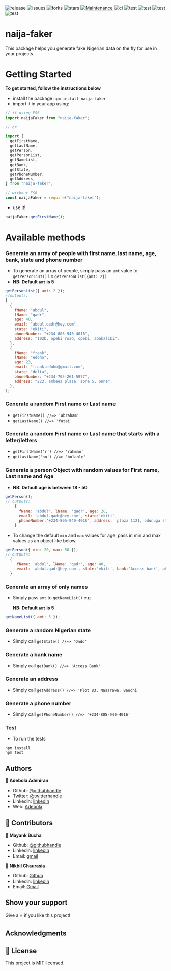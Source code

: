 ![release](https://badge.fury.io/js/naija-faker.svg) ![issues](https://img.shields.io/github/issues/onedebos/naija-faker) ![forks](https://img.shields.io/github/forks/onedebos/naija-faker) ![stars](https://img.shields.io/github/stars/onedebos/naija-faker?&color=brightgreen) [![Maintenance](https://img.shields.io/badge/Maintained%3F-yes-green.svg)](https://GitHub.com/onedebos/naija-faker) ![ci](https://travis-ci.com/onedebos/naija-faker.svg?branch=master)
![test](/badges/badge-functions.svg) ![test](/badges/badge-statements.svg) ![test](/badges/badge-branches.svg) ![test](/badges/badge-lines.svg)

# naija-faker

This package helps you generate fake Nigerian data on the fly for use in your projects.

# Getting Started

**To get started, follow the instructions below**

- install the package `npm install naija-faker`
- import it in your app using:

```js
// if using ES6
import naijaFaker from "naija-faker";

// or

import {
  getFirstName,
  getLastName,
  getPerson,
  getPersonList,
  getNameList,
  getBank,
  getState,
  getPhoneNumber,
  getAddress,
} from "naija-faker";

// without ES6
const naijaFaker = require("naija-faker");
```

- use it!

```js
naijaFaker.getFirstName();
```

# Available methods

### Generate an array of people with first name, last name, age, bank, state and phone number

- To generate an array of people, simply pass an `amt` value to `getPersonList()` i.e `getPersonList({amt: 2})`
- **NB: Default `amt` is 5**

```js
getPersonList({ amt: 2 });
//outputs:
[
  {
    fName: "abdul",
    lName: "qadr",
    age: 40,
    email: "abdul.qadr@hey.com",
    state: "ekiti",
    phoneNumber: "+234-805-940-4016",
    address: "102b, opebi road, opebi, abakaliki",
  },
  {
    fName: "frank",
    lName: "edoho",
    age: 23,
    email: "frank.edoho@gmail.com",
    state: "delta",
    phoneNumber: "+234-705-261-5977",
    address: "223, ambeez plaza, zone 5, onne",
  },
];
```

### Generate a random First name or Last name

- `getFirstName() //=> 'abraham'`
- `getLastName() //=> 'fatai'`

### Generate a random First name or Last name that starts with a letter/letters

- `getFirstName('r') //=> 'rahman'`
- `getLastName('bo') //=> 'bolanle'`

### Generate a person Object with random values for First name, Last name and Age

- **NB: Default age is between 18 - 50**

```js
getPerson();
// outputs:
    {
      fName: 'abdul', lName: 'qadr', age: 20,
      email: 'abdul.qadr@hey.com', state:'ekiti',
      phoneNumber:'+234-805-940-4016', address: 'plaza 1121, odunuga street, igboho'
    }

```

- To change the default `min` and `max` values for age, pass in min and max values as an object like below.

```js
getPerson({ min: 20, max: 50 });
// outputs:
  {
     fName: 'abdul', lName: 'qadr', age: 40,
     email: 'abdul.qadr@hey.com', state:'ekiti', bank:'Access bank', phoneNumber:'+234-805-940-4016', address: '9329, stanton oval, kwara, kosofe'
  }

```

### Generate an array of only names

- Simply pass `amt` to `getNameList()` e.g

  **NB: Default `amt` is 5**

```js
getNameList({ amt: 5 });
```

### Generate a random Nigerian state

- Simply call `getState() //=> 'Ondo'`

### Generate a bank name

- Simply call `getBank() //=> 'Access Bank'`

### Generate an address

- Simply call `getAddress() //=> 'Plot 83, Nasarawa, Bauchi'`

### Generate a phone number

- Simply call `getPhoneNumber() //=> '+234-805-940-4016'`

### Test

- To run the tests

```
npm install
npm test
```

## Authors

👤 **Adebola Adeniran**

- Github: [@githubhandle](https://github.com/onedebos)
- Twitter: [@twitterhandle](https://twitter.com/debosthefirst)
- Linkedin: [linkedin](https://www.linkedin.com/in/adebola-niran/)
- Web: [Adebola](https://adebola.dev)

## 🤝 Contributors

👤 **Mayank Bucha**

- Github: [@githubhandle](https://github.com/mayankbucha)
- Linkedin: [linkedin](https://www.linkedin.com/in/mayank-bucha-a50958174/)
- Email: [gmail](mayankbucha01@gmail.com)

👤 **Nikhil Chaurasia**

- Github: [Github](https://github.com/nikhil-chaurasia14)
- Linkedin: [linkedin](https://www.linkedin.com/in/nikhil-chaurasia-613755192)
- Email: [Gmail](nikhil.chaurasia140298@gmail.com)

## Show your support

Give a ⭐️ if you like this project!

## Acknowledgments

## 📝 License

This project is [MIT](lic.url) licensed.
